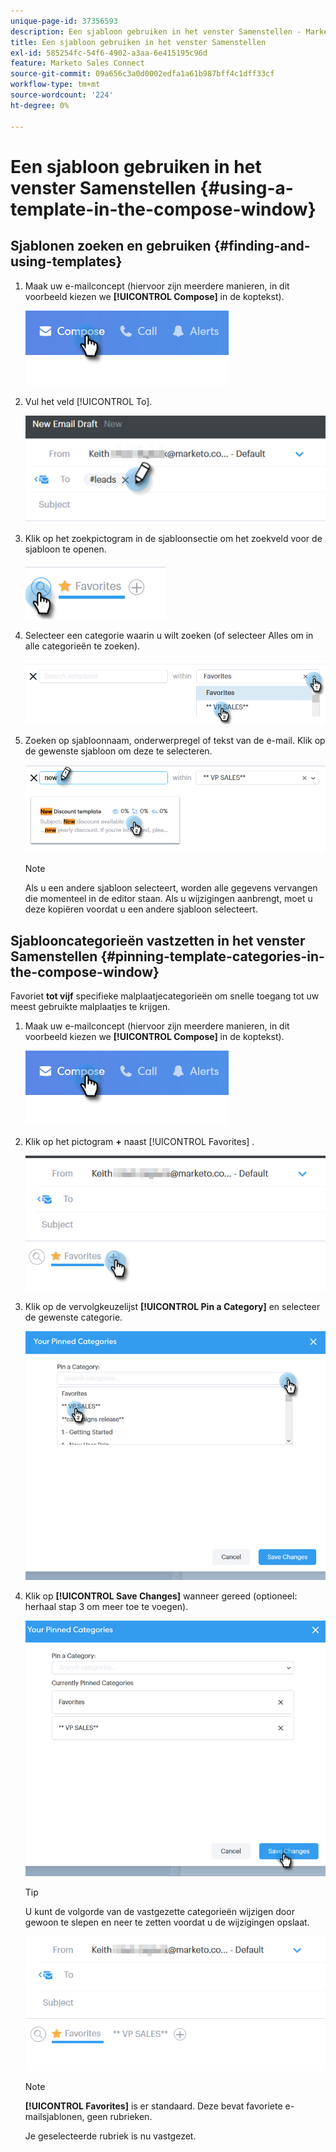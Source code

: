 ```yaml
---
unique-page-id: 37356593
description: Een sjabloon gebruiken in het venster Samenstellen - Marketo Docs - Productdocumentatie
title: Een sjabloon gebruiken in het venster Samenstellen
exl-id: 585254fc-54f6-4902-a3aa-6e415195c96d
feature: Marketo Sales Connect
source-git-commit: 09a656c3a0d0002edfa1a61b987bff4c1dff33cf
workflow-type: tm+mt
source-wordcount: '224'
ht-degree: 0%

---
```


# Een sjabloon gebruiken in het venster Samenstellen {#using-a-template-in-the-compose-window}

## Sjablonen zoeken en gebruiken {#finding-and-using-templates}

1. Maak uw e-mailconcept (hiervoor zijn meerdere manieren, in dit voorbeeld kiezen we **[!UICONTROL Compose]** in de koptekst).

   ![](assets/one-6.png)

1. Vul het veld [!UICONTROL To].

   ![](assets/searching-two.png)

1. Klik op het zoekpictogram in de sjabloonsectie om het zoekveld voor de sjabloon te openen.

   ![](assets/searching-three.png)

1. Selecteer een categorie waarin u wilt zoeken (of selecteer Alles om in alle categorieën te zoeken).

   ![](assets/searching-four.png)

1. Zoeken op sjabloonnaam, onderwerpregel of tekst van de e-mail. Klik op de gewenste sjabloon om deze te selecteren.

   ![](assets/searching-five.png)

   >[!NOTE]
   >
   >Als u een andere sjabloon selecteert, worden alle gegevens vervangen die momenteel in de editor staan. Als u wijzigingen aanbrengt, moet u deze kopiëren voordat u een andere sjabloon selecteert.

## Sjablooncategorieën vastzetten in het venster Samenstellen {#pinning-template-categories-in-the-compose-window}

Favoriet **tot vijf** specifieke malplaatjecategorieën om snelle toegang tot uw meest gebruikte malplaatjes te krijgen.

1. Maak uw e-mailconcept (hiervoor zijn meerdere manieren, in dit voorbeeld kiezen we **[!UICONTROL Compose]** in de koptekst).

   ![](assets/one-6.png)

1. Klik op het pictogram **+** naast [!UICONTROL Favorites] .

   ![](assets/pinning-two.png)

1. Klik op de vervolgkeuzelijst **[!UICONTROL Pin a Category]** en selecteer de gewenste categorie.

   ![](assets/pinning-three.png)

1. Klik op **[!UICONTROL Save Changes]** wanneer gereed (optioneel: herhaal stap 3 om meer toe te voegen).

   ![](assets/pinning-four.png)

   >[!TIP]
   >
   >U kunt de volgorde van de vastgezette categorieën wijzigen door gewoon te slepen en neer te zetten voordat u de wijzigingen opslaat.

   ![](assets/pinning-five.png)

   >[!NOTE]
   >
   >**[!UICONTROL Favorites]** is er standaard. Deze bevat favoriete e-mailsjablonen, geen rubrieken.

   Je geselecteerde rubriek is nu vastgezet.
